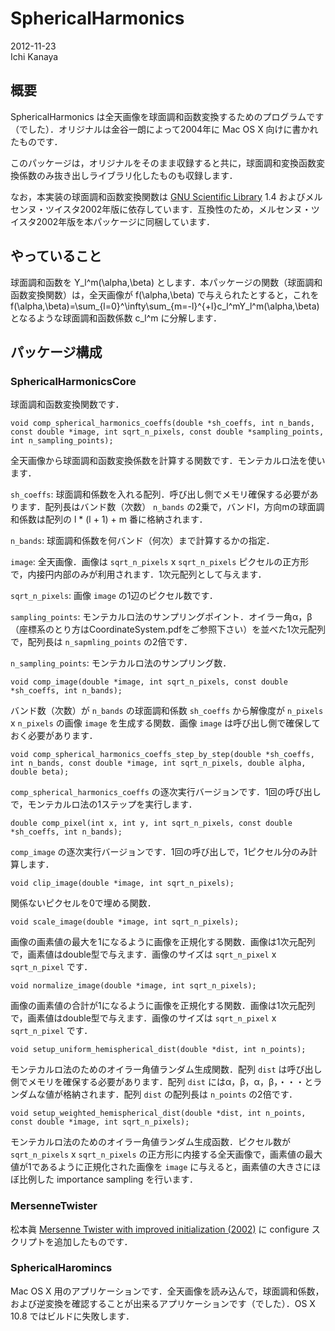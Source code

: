 # SphericalHarmonics

2012-11-23  
Ichi Kanaya

## 概要
SphericalHarmonics は全天画像を球面調和函数変換するためのプログラムです（でした）．オリジナルは金谷一朗によって2004年に Mac OS X 向けに書かれたものです．

このパッケージは，オリジナルをそのまま収録すると共に，球面調和変換函数変換係数のみ抜き出しライブラリ化したものも収録します．

なお，本実装の球面調和函数変換関数は [GNU Scientific Library](http://www.gnu.org/software/gsl/) 1.4 およびメルセンヌ・ツイスタ2002年版に依存しています．互換性のため，メルセンヌ・ツイスタ2002年版を本パッケージに同梱しています．

## やっていること
球面調和函数を Y_l^m(\alpha,\beta) とします．本パッケージの関数（球面調和函数変換関数）は，全天画像が f(\alpha,\beta) で与えられたとすると，これを f(\alpha,\beta)=\sum_{l=0}^\infty\sum_{m=-l}^{+l}c_l^mY_l^m(\alpha,\beta) となるような球面調和函数係数 c_l^m に分解します．


## パッケージ構成

### SphericalHarmonicsCore

球面調和函数変換関数です．

    void comp_spherical_harmonics_coeffs(double *sh_coeffs, int n_bands, const double *image, int sqrt_n_pixels, const double *sampling_points, int n_sampling_points);

全天画像から球面調和函数変換係数を計算する関数です．モンテカルロ法を使います．

`sh_coeffs`: 球面調和係数を入れる配列．呼び出し側でメモリ確保する必要があります．配列長はバンド数（次数） `n_bands` の2乗で，バンドl，方向mの球面調和係数は配列の l * (l + 1) + m 番に格納されます．

`n_bands`: 球面調和係数を何バンド（何次）まで計算するかの指定．

`image`: 全天画像．画像は `sqrt_n_pixels` x `sqrt_n_pixels` ピクセルの正方形で，内接円内部のみが利用されます．1次元配列として与えます．

`sqrt_n_pixels`: 画像 `image` の1辺のピクセル数です．

`sampling_points`: モンテカルロ法のサンプリングポイント．オイラー角α，β（座標系のとり方はCoordinateSystem.pdfをご参照下さい）を並べた1次元配列で，配列長は `n_sapmling_points` の2倍です．

`n_sampling_points`: モンテカルロ法のサンプリング数．

    void comp_image(double *image, int sqrt_n_pixels, const double *sh_coeffs, int n_bands);

バンド数（次数）が `n_bands` の球面調和係数 `sh_coeffs` から解像度が `n_pixels` x `n_pixels` の画像 `image` を生成する関数．画像 `image` は呼び出し側で確保しておく必要があります．

    void comp_spherical_harmonics_coeffs_step_by_step(double *sh_coeffs, int n_bands, const double *image, int sqrt_n_pixels, double alpha, double beta);

`comp_spherical_harmonics_coeffs` の逐次実行バージョンです．1回の呼び出しで，モンテカルロ法の1ステップを実行します．

    double comp_pixel(int x, int y, int sqrt_n_pixels, const double *sh_coeffs, int n_bands);

`comp_image` の逐次実行バージョンです．1回の呼び出しで，1ピクセル分のみ計算します．

    void clip_image(double *image, int sqrt_n_pixels);

関係ないピクセルを0で埋める関数．

    void scale_image(double *image, int sqrt_n_pixels);

画像の画素値の最大を1になるように画像を正規化する関数．画像は1次元配列で，画素値はdouble型で与えます．画像のサイズは `sqrt_n_pixel` x `sqrt_n_pixel` です．

    void normalize_image(double *image, int sqrt_n_pixels);

画像の画素値の合計が1になるように画像を正規化する関数．画像は1次元配列で，画素値はdouble型で与えます．画像のサイズは `sqrt_n_pixel` x `sqrt_n_pixel` です．

    void setup_uniform_hemispherical_dist(double *dist, int n_points);

モンテカルロ法のためのオイラー角値ランダム生成関数．配列 `dist` は呼び出し側でメモリを確保する必要があります．配列 `dist` にはα，β，α，β，・・・とランダムな値が格納されます．配列 `dist` の配列長は `n_points` の2倍です．

    void setup_weighted_hemispherical_dist(double *dist, int n_points, const double *image, int sqrt_n_pixels);

モンテカルロ法のためのオイラー角値ランダム生成函数．ピクセル数が `sqrt_n_pixels` x `sqrt_n_pixels` の正方形に内接する全天画像で，画素値の最大値が1であるように正規化された画像を `image` に与えると，画素値の大きさにほぼ比例した importance sampling を行います．


### MersenneTwister

松本眞 [Mersenne Twister with improved initialization (2002)](http://www.math.sci.hiroshima-u.ac.jp/~m-mat/MT/MT2002/mt19937ar.html) に configure スクリプトを追加したものです．

### SphericalHaromincs

Mac OS X 用のアプリケーションです．全天画像を読み込んで，球面調和係数，および逆変換を確認することが出来るアプリケーションです（でした）．OS X 10.8 ではビルドに失敗します．
